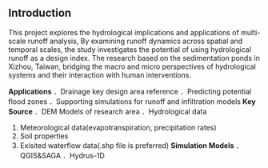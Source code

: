 ## Introduction
This project explores the hydrological implications and applications of multi-scale runoff analysis, By examining runoff dynamics across spatial and temporal scales, the study investigates the potential of using hydrological runoff as a design index. The research based on the sedimentation ponds in Xizhou, Taiwan, bridging the macro and micro perspectives of hydrological systems and their interaction with human interventions.

**Applications**
．Drainage key design area reference
．Predicting potential flood zones
．Supporting simulations for runoff and infiltration models
**Key Source**
．DEM Models of research area
．Hydrological data
1. Meteorological data(evapotranspiration, precipitation rates) 
2. Soil properties
3. Exisited waterflow data(.shp file is preferred)
**Simulation Models**
．QGIS&SAGA
．Hydrus-1D